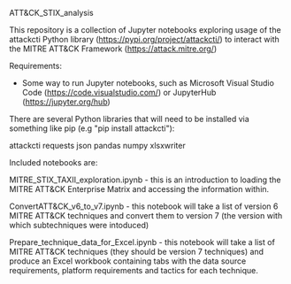 ATT&CK_STIX_analysis

This repository is a collection of Jupyter notebooks exploring usage of the attackcti Python library (https://pypi.org/project/attackcti/) to interact with the MITRE ATT&CK Framework (https://attack.mitre.org/)

Requirements:

- Some way to run Jupyter notebooks, such as Microsoft Visual Studio Code (https://code.visualstudio.com/) or JupyterHub (https://jupyter.org/hub)

There are several Python libraries that will need to be installed via something like pip (e.g "pip install attackcti"):

attackcti
requests
json
pandas 
numpy
xlsxwriter

Included notebooks are:

MITRE_STIX_TAXII_exploration.ipynb - this is an introduction to loading the MITRE ATT&CK Enterprise Matrix and accessing the information within.

ConvertATT&CK_v6_to_v7.ipynb - this notebook will take a list of version 6 MITRE ATT&CK techniques and convert them to version 7 (the version with which subtechniques were intoduced)

Prepare_technique_data_for_Excel.ipynb - this notebook will take a list of MITRE ATT&CK techniques (they should be version 7 techniques) and produce an Excel workbook containing tabs with the data source requirements, platform requirements and tactics for each technique.
